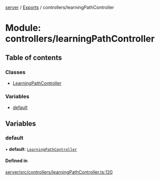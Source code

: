 [server](../README.md) / [Exports](../modules.md) / controllers/learningPathController

# Module: controllers/learningPathController

## Table of contents

### Classes

- [LearningPathController](../classes/controllers_learningPathController.LearningPathController.md)

### Variables

- [default](controllers_learningPathController.md#default)

## Variables

### default

• **default**: [`LearningPathController`](../classes/controllers_learningPathController.LearningPathController.md)

#### Defined in

[server/src/controllers/learningPathController.ts:120](https://github.com/niklas-joh/french-learning-platform/blob/df287cd90d2fc20ebbe1da4bb7d2c97b195a5de7/server/src/controllers/learningPathController.ts#L120)
